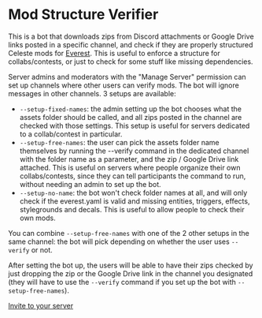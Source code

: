 # Mod Structure Verifier

 This is a bot that downloads zips from Discord attachments or Google Drive links posted in a specific channel, and check if they are properly structured Celeste mods for [Everest](https://github.com/EverestAPI/Everest). This is useful to enforce a structure for collabs/contests, or just to check for some stuff like missing dependencies.

Server admins and moderators with the "Manage Server" permission can set up channels where other users can verify mods. The bot will ignore messages in other channels. 3 setups are available:

-    `--setup-fixed-names`: the admin setting up the bot chooses what the assets folder should be called, and all zips posted in the channel are checked with those settings. This setup is useful for servers dedicated to a collab/contest in particular.
-    `--setup-free-names`: the user can pick the assets folder name themselves by running the --verify command in the dedicated channel with the folder name as a parameter, and the zip / Google Drive link attached. This is useful on servers where people organize their own collabs/contests, since they can tell participants the command to run, without needing an admin to set up the bot.
-    `--setup-no-name`: the bot won't check folder names at all, and will only check if the everest.yaml is valid and missing entities, triggers, effects, stylegrounds and decals. This is useful to allow people to check their own mods.

You can combine `--setup-free-names` with one of the 2 other setups in the same channel: the bot will pick depending on whether the user uses `--verify` or not.

After setting the bot up, the users will be able to have their zips checked by just dropping the zip or the Google Drive link in the channel you designated (they will have to use the `--verify` command if you set up the bot with `--setup-free-names`). 

[Invite to your server](https://discord.com/oauth2/authorize?client_id=809572233953542154&scope=bot&permissions=19520)
